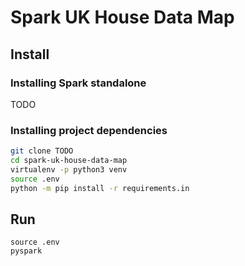 # Spark UK House Data Map

## Install

### Installing Spark standalone
TODO

### Installing project dependencies
```bash
git clone TODO
cd spark-uk-house-data-map
virtualenv -p python3 venv
source .env
python -m pip install -r requirements.in
```

## Run
```
source .env
pyspark
```

